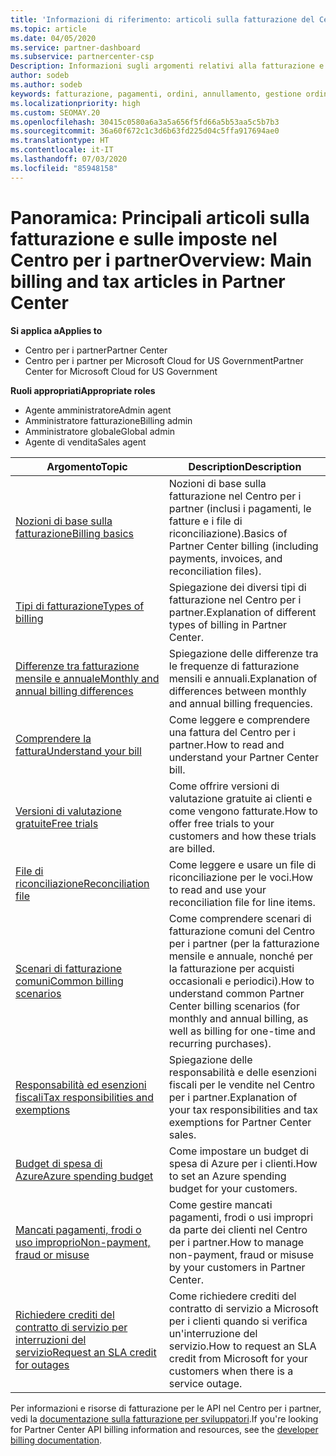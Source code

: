 ```yaml
---
title: 'Informazioni di riferimento: articoli sulla fatturazione del Centro per i partner'
ms.topic: article
ms.date: 04/05/2020
ms.service: partner-dashboard
ms.subservice: partnercenter-csp
Description: Informazioni sugli argomenti relativi alla fatturazione e alle imposte nel Centro per i partner. Informazioni sulle risorse di fatturazione, fatture, fatturazione CSP e imposte.
author: sodeb
ms.author: sodeb
keywords: fatturazione, pagamenti, ordini, annullamento, gestione ordini, mancato pagamento, frode, utilizzo improprio, imposta, esenzioni fiscali, file di riconciliazione, file riconciliazione
ms.localizationpriority: high
ms.custom: SEOMAY.20
ms.openlocfilehash: 30415c0580a6a3a5a656f5fd66a5b53aa5c5b7b3
ms.sourcegitcommit: 36a60f672c1c3d6b63fd225d04c5ffa917694ae0
ms.translationtype: HT
ms.contentlocale: it-IT
ms.lasthandoff: 07/03/2020
ms.locfileid: "85948158"
---
```

# <a name="overview-main-billing-and-tax-articles-in-partner-center"></a><span data-ttu-id="b522b-105">Panoramica: Principali articoli sulla fatturazione e sulle imposte nel Centro per i partner</span><span class="sxs-lookup"><span data-stu-id="b522b-105">Overview: Main billing and tax articles in Partner Center</span></span>

<span data-ttu-id="b522b-106">**Si applica a**</span><span class="sxs-lookup"><span data-stu-id="b522b-106">**Applies to**</span></span>

- <span data-ttu-id="b522b-107">Centro per i partner</span><span class="sxs-lookup"><span data-stu-id="b522b-107">Partner Center</span></span>
- <span data-ttu-id="b522b-108">Centro per i partner per Microsoft Cloud for US Government</span><span class="sxs-lookup"><span data-stu-id="b522b-108">Partner Center for Microsoft Cloud for US Government</span></span>

<span data-ttu-id="b522b-109">**Ruoli appropriati**</span><span class="sxs-lookup"><span data-stu-id="b522b-109">**Appropriate roles**</span></span>

- <span data-ttu-id="b522b-110">Agente amministratore</span><span class="sxs-lookup"><span data-stu-id="b522b-110">Admin agent</span></span>
- <span data-ttu-id="b522b-111">Amministratore fatturazione</span><span class="sxs-lookup"><span data-stu-id="b522b-111">Billing admin</span></span>
- <span data-ttu-id="b522b-112">Amministratore globale</span><span class="sxs-lookup"><span data-stu-id="b522b-112">Global admin</span></span>
- <span data-ttu-id="b522b-113">Agente di vendita</span><span class="sxs-lookup"><span data-stu-id="b522b-113">Sales agent</span></span>

| <span data-ttu-id="b522b-114">Argomento</span><span class="sxs-lookup"><span data-stu-id="b522b-114">Topic</span></span> | <span data-ttu-id="b522b-115">Description</span><span class="sxs-lookup"><span data-stu-id="b522b-115">Description</span></span> |
| ----- | ----------- |
| [<span data-ttu-id="b522b-116">Nozioni di base sulla fatturazione</span><span class="sxs-lookup"><span data-stu-id="b522b-116">Billing basics</span></span>](billing-basics.md) | <span data-ttu-id="b522b-117">Nozioni di base sulla fatturazione nel Centro per i partner (inclusi i pagamenti, le fatture e i file di riconciliazione).</span><span class="sxs-lookup"><span data-stu-id="b522b-117">Basics of Partner Center billing (including payments, invoices, and reconciliation files).</span></span> |
| [<span data-ttu-id="b522b-118">Tipi di fatturazione</span><span class="sxs-lookup"><span data-stu-id="b522b-118">Types of billing</span></span>](billing-different-types.md) | <span data-ttu-id="b522b-119">Spiegazione dei diversi tipi di fatturazione nel Centro per i partner.</span><span class="sxs-lookup"><span data-stu-id="b522b-119">Explanation of different types of billing in Partner Center.</span></span> |
| [<span data-ttu-id="b522b-120">Differenze tra fatturazione mensile e annuale</span><span class="sxs-lookup"><span data-stu-id="b522b-120">Monthly and annual billing differences</span></span>](billing-annual-monthly.md) | <span data-ttu-id="b522b-121">Spiegazione delle differenze tra le frequenze di fatturazione mensili e annuali.</span><span class="sxs-lookup"><span data-stu-id="b522b-121">Explanation of differences between monthly and annual billing frequencies.</span></span> |
| [<span data-ttu-id="b522b-122">Comprendere la fattura</span><span class="sxs-lookup"><span data-stu-id="b522b-122">Understand your bill</span></span>](read-your-bill.md) | <span data-ttu-id="b522b-123">Come leggere e comprendere una fattura del Centro per i partner.</span><span class="sxs-lookup"><span data-stu-id="b522b-123">How to read and understand your Partner Center bill.</span></span> |
| [<span data-ttu-id="b522b-124">Versioni di valutazione gratuite</span><span class="sxs-lookup"><span data-stu-id="b522b-124">Free trials</span></span>](offer-your-customers-trials-of-microsoft-products.md) | <span data-ttu-id="b522b-125">Come offrire versioni di valutazione gratuite ai clienti e come vengono fatturate.</span><span class="sxs-lookup"><span data-stu-id="b522b-125">How to offer free trials to your customers and how these trials are billed.</span></span> |
| [<span data-ttu-id="b522b-126">File di riconciliazione</span><span class="sxs-lookup"><span data-stu-id="b522b-126">Reconciliation file</span></span>](use-the-reconciliation-files.md) | <span data-ttu-id="b522b-127">Come leggere e usare un file di riconciliazione per le voci.</span><span class="sxs-lookup"><span data-stu-id="b522b-127">How to read and use your reconciliation file for line items.</span></span> |
| [<span data-ttu-id="b522b-128">Scenari di fatturazione comuni</span><span class="sxs-lookup"><span data-stu-id="b522b-128">Common billing scenarios</span></span>](common-billing-scenarios.md) | <span data-ttu-id="b522b-129">Come comprendere scenari di fatturazione comuni del Centro per i partner (per la fatturazione mensile e annuale, nonché per la fatturazione per acquisti occasionali e periodici).</span><span class="sxs-lookup"><span data-stu-id="b522b-129">How to understand common Partner Center billing scenarios (for monthly and annual billing, as well as billing for one-time and recurring purchases).</span></span> |
| [<span data-ttu-id="b522b-130">Responsabilità ed esenzioni fiscali</span><span class="sxs-lookup"><span data-stu-id="b522b-130">Tax responsibilities and exemptions</span></span>](tax-and-tax-exemptions.md) | <span data-ttu-id="b522b-131">Spiegazione delle responsabilità e delle esenzioni fiscali per le vendite nel Centro per i partner.</span><span class="sxs-lookup"><span data-stu-id="b522b-131">Explanation of your tax responsibilities and tax exemptions for Partner Center sales.</span></span> |
| [<span data-ttu-id="b522b-132">Budget di spesa di Azure</span><span class="sxs-lookup"><span data-stu-id="b522b-132">Azure spending budget</span></span>](set-an-azure-spending-budget-for-your-customers.md) | <span data-ttu-id="b522b-133">Come impostare un budget di spesa di Azure per i clienti.</span><span class="sxs-lookup"><span data-stu-id="b522b-133">How to set an Azure spending budget for your customers.</span></span> |
| [<span data-ttu-id="b522b-134">Mancati pagamenti, frodi o uso improprio</span><span class="sxs-lookup"><span data-stu-id="b522b-134">Non-payment, fraud or misuse</span></span>](non-payment--fraud--or-misuse.md) | <span data-ttu-id="b522b-135">Come gestire mancati pagamenti, frodi o usi impropri da parte dei clienti nel Centro per i partner.</span><span class="sxs-lookup"><span data-stu-id="b522b-135">How to manage non-payment, fraud or misuse by your customers in Partner Center.</span></span> |
| [<span data-ttu-id="b522b-136">Richiedere crediti del contratto di servizio per interruzioni del servizio</span><span class="sxs-lookup"><span data-stu-id="b522b-136">Request an SLA credit for outages</span></span>](request-credit.md) | <span data-ttu-id="b522b-137">Come richiedere crediti del contratto di servizio a Microsoft per i clienti quando si verifica un'interruzione del servizio.</span><span class="sxs-lookup"><span data-stu-id="b522b-137">How to request an SLA credit from Microsoft for your customers when there is a service outage.</span></span> |

<span data-ttu-id="b522b-138">Per informazioni e risorse di fatturazione per le API nel Centro per i partner, vedi la [documentazione sulla fatturazione per sviluppatori](https://docs.microsoft.com/partner-center/develop/manage-billing).</span><span class="sxs-lookup"><span data-stu-id="b522b-138">If you're looking for Partner Center API billing information and resources, see the [developer billing documentation](https://docs.microsoft.com/partner-center/develop/manage-billing).</span></span>
